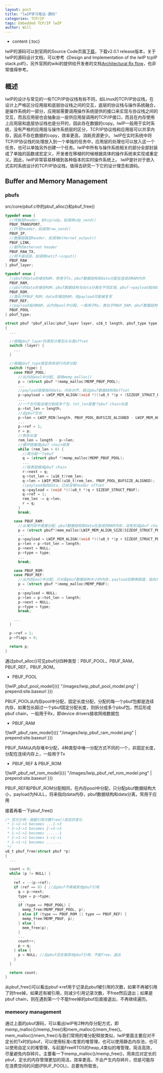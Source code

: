 ```yaml
---
layout: post
title: "lwIP学习笔记-源码"
categories: TCP/IP
tags: Embedded TCP/IP lwIP
author: Will
---
```


* content
{:toc}


lwIP的源码可以到官网的Source Code页面[下载](http://git.savannah.nongnu.org/cgit/lwip.git)，下载v2.0.1 release版本，关于lwIP的源码设计文档，可以参考《Design and Implementation of the lwIP tcpIP stack.pdf》，另外官网的wiki的提供给开发者的文档[Architectural Rx flow](http://images2.wikia.nocookie.net/lwip/images/a/a9/Rx_flow.pdf)，也非常值得参考。


## 概述

lwIP的设计与常见的一些TCP/IP协议栈有些不同，如Linux的TCP/IP协议栈，在设计上严格区分应用层和底层协议栈之间的交互，底层的协议栈与操作系统融合，是操作系统的一部分，应用层需要调用操作系统提供的接口来实现与协议栈之间的交互，而且应用层也会抽象出一层供应用层调用的TCP/IP接口，而且在内存使用上应用层和底层协议栈也是分开的，因此存在数据的copy。lwIP一般用于实时系统，没有严格的应用层与操作系统层的区分，TCP/IP协议栈和应用层可以共享内存，因此不存在数据的copy，效率更高，消耗资源更少。
lwIP在实时系统中将TCP/IP协议栈的处理放入到一个单独的任务中，应用层的处理也可以放入这一个任务，也可以单独另外创建一个任务。lwIP中所有与操作系统相关的部分全部封装成了单独的函数或宏定义，开发者在移植的时候根据具体的操作系统来实现或重定义。因此，lwIP非常容易移植到各种版本的实时操作系统上。
lwIP是针对于嵌入式实时系统设计的TCP/IP协议栈，值得去研究一下它的设计理念和源码。

## Buffer and Memory Management

### pbufs

src/core/pbuf.c中的pbuf_alloc()和pbuf_free()

```c
typedef enum {
  //传输层header，如tcp/udp，如调用udp_send()
  PBUF_TRANSPORT,
  //IP层header，如调用raw_send()
  PBUF_IP,
  //数据链路层header，如调用ethernet_output()
  PBUF_LINK,
  //额外的ethernet header
  PBUF_RAW_TX,
  //网卡驱动层，如调用netif->input()
  PBUF_RAW
} pbuf_layer;

typedef enum {
  //pbuf的data存储在RAM，常用于Tx，pbuf数据结构和data分配在连续的RAM内存
  PBUF_RAM,
  //pbuf的data存储在ROM，pbuf数据结构与data分离在不同区域，pbuf->payload指向data，而且payload不会被copy
  PBUF_ROM,
  //类似于PBUF_ROM，data存储在RAM，但payload可能被复写
  PBUF_REF,
  //payload指向RAM，从内存pool中分配，一般用于Rx，类似于PBUF_RAM，pbuf数据结构和data分配在连续的RAM内存。不能用于Tx！
  PBUF_POOL
} pbuf_type;

struct pbuf *pbuf_alloc(pbuf_layer layer, u16_t length, pbuf_type type)
{
  ...

  //根据pbuf_layer的类型计算包头长度offset
  switch (layer) {
    ...
  }

  //根据pbuf_type类型具体进行内存分配
  switch (type) {
    case PBUF_POOL:
      //从内存pool中分配，调用memp_malloc()
      p = (struct pbuf *)memp_malloc(MEMP_PBUF_POOL);
      ...
      //payload直接指向data，内存对齐，跳过pbuf数据结构和offset
      p->payload = LWIP_MEM_ALIGN((void *)((u8_t *)p + (SIZEOF_STRUCT_PBUF + offset)));
      ...
      //一个包可能会被分割成多个包，tot_len是整个pbuf chain长度
      p->tot_len = length;
      //此pbuf包长
      p->len = LWIP_MIN(length, PBUF_POOL_BUFSIZE_ALIGNED - LWIP_MEM_ALIGN_SIZE(offset));
      ...
      p->ref = 1;
      r = p;
      //剩余长度
      rem_len = length - p->len;
      //循环链接成pbuf chain链表
      while (rem_len > 0) {
        //再分配一个pbuf
        q = (struct pbuf *)memp_malloc(MEMP_PBUF_POOL);
        ...
        //链表链接成pbuf chain
        r->next = q;
        q->tot_len = (u16_t)rem_len;
        q->len = LWIP_MIN((u16_t)rem_len, PBUF_POOL_BUFSIZE_ALIGNED);
        //payload指向data，已经没有header offset
        q->payload = (void *)((u8_t *)q + SIZEOF_STRUCT_PBUF);
        q->ref = 1;
        rem_len -= q->len;
        r = q;
      }
      break;

    case PBUF_RAM:
      //从堆内存中直接分配，pbuf数据结构和data在连续的RAM内存，没有形成pbuf chain
      p = (struct pbuf*)mem_malloc(LWIP_MEM_ALIGN_SIZE(SIZEOF_STRUCT_PBUF + offset) + LWIP_MEM_ALIGN_SIZE(length));
      ...
      p->payload = LWIP_MEM_ALIGN((void *)((u8_t *)p + SIZEOF_STRUCT_PBUF + offset));
      p->len = p->tot_len = length;
      p->next = NULL;
      p->type = type;
      ...
      break;

    case PBUF_ROM:
    case PBUF_REF:
      //从内存pool中分配，只分配pbuf数据结构大小的内存，payload后期再赋值，指向分离的data
      p = (struct pbuf *)memp_malloc(MEMP_PBUF);
      ...
      p->payload = NULL;
      p->len = p->tot_len = length;
      p->next = NULL;
      p->type = type;
      break;

    ...
  }

  p->ref = 1;
  p->flags = 0;

  return p;
}
```

通过pbuf_alloc()可见pbuf分四种类型：PBUF_POOL，PBUF_RAM，PBUF_REF，PBUF_ROM。

* PBUF_POOL

![lwIP_pbuf_pool_model]({{ "/images/lwip_pbuf_pool_model.png" | prepend:site.baseurl }})

PBUF_POOL从内存pool中分配，固定长度分配，分配的每一个pbuf包都是连续内存，如果包长超过一个pbuf固定分配长度，则拆分成多个pbuf包，然后形成pbuf chain，一般用于Rx，即device drivers接收网络数据包

* PBUF_RAM

![lwIP_pbuf_ram_model]({{ "/images/lwip_pbuf_ram_model.png" | prepend:site.baseurl }})

PBUF_RAM从内存堆中分配，4种类型中唯一分配方式不同的一个，非固定长度，分配在连续内存上，一般用于Tx

* PBUF_REF & PBUF_ROM

![lwIP_pbuf_ref_rom_model]({{ "/images/lwip_pbuf_ref_rom_model.png" | prepend:site.baseurl }})

PBUF_REF和PBUF_ROM分配相同，在内存pool中分配，只分配pbuf数据结构大小，payload为NULL，将来指向data内存，pbuf数据结构和data分离，常用于应用

接着再看一下pbuf_free()

```c
/* 官方示例：根据引用次数free()前后的变化
 * 1->2->3 becomes ...1->3
 * 3->3->3 becomes 2->3->3
 * 1->1->2 becomes ......1
 * 2->1->1 becomes 1->1->1
 * 1->1->1 becomes .......
 */
u8_t pbuf_free(struct pbuf *p)
{
  ...

  count = 0;
  while (p != NULL) {
    ...
    ref = --(p->ref);
    if (ref == 0) { //此pbuf不再被其他pbuf引用
      q = p->next;
      type = p->type;
      ...
      if (type == PBUF_POOL) {
        memp_free(MEMP_PBUF_POOL, p);
      } else if (type == PBUF_ROM || type == PBUF_REF) {
        memp_free(MEMP_PBUF, p);
      } else {
        mem_free(p);
      }
      ...
      count++;
      p = q;
    } else {
      p = NULL; //此pbuf还在被其他pbuf引用，不能free，退出
    }
  }

  return count;
}
```

从pbuf_free()可以看出pbuf->ref用于记录此pbuf被引用的次数，如果不再被引用了则free掉，如果还有被引用，则减少引用记录次数，不free然后退出；如果是pbuf chain，则在遇到第一个不能free掉的pbuf后直接退出，不再继续遍历。

### memeory management

通过上面的pbuf源码，可以看出lwIP有2种内存分配方式，即memp_malloc()/memp_free()和mem_malloc()/mem_free()。mem_malloc()/mem_free()与我们常用的堆分配释放类似，lwIP里面主要应对不定长的Tx时的pbuf，可以使用标准c库里的堆管理，也可以使用静态内存池，也可以使用自定义的堆管理，与前面FreeRTOS的heap_4类似的堆管理，简洁高效，尽量避免内存碎片。主要看一下memp_malloc()/memp_free()，用来应对定长的pbuf，定长的内存管理更加的简洁，效率更高，不会产生内存碎片，但是可能存在浪费空间的问题(PBUF_POOL)，总要有所取舍。



